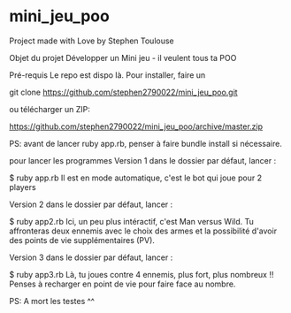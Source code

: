 # mini_jeu_poo

Project made with Love by Stephen Toulouse 

Objet du projet
Développer un Mini jeu - il veulent tous ta POO

Pré-requis
Le repo est dispo là. Pour installer, faire un

git clone https://github.com/stephen2790022/mini_jeu_poo.git

ou télécharger un ZIP:

https://github.com/stephen2790022/mini_jeu_poo/archive/master.zip

PS: avant de lancer ruby app.rb, penser à faire bundle install si nécessaire.

pour lancer les programmes
Version 1
dans le dossier par défaut, lancer :

$ ruby app.rb
Il est en mode automatique, c'est le bot qui joue pour 2 players

Version 2
dans le dossier par défaut, lancer :

$ ruby app2.rb
Ici, un peu plus intéractif, c'est Man versus Wild. Tu affronteras deux ennemis avec le choix des armes et la possibilité d'avoir des points de vie supplémentaires (PV).

Version 3
dans le dossier par défaut, lancer :

$ ruby app3.rb
Là, tu joues contre 4 ennemis, plus fort, plus nombreux !! Penses à recharger en point de vie pour faire face au nombre.

PS: A mort les testes ^^

